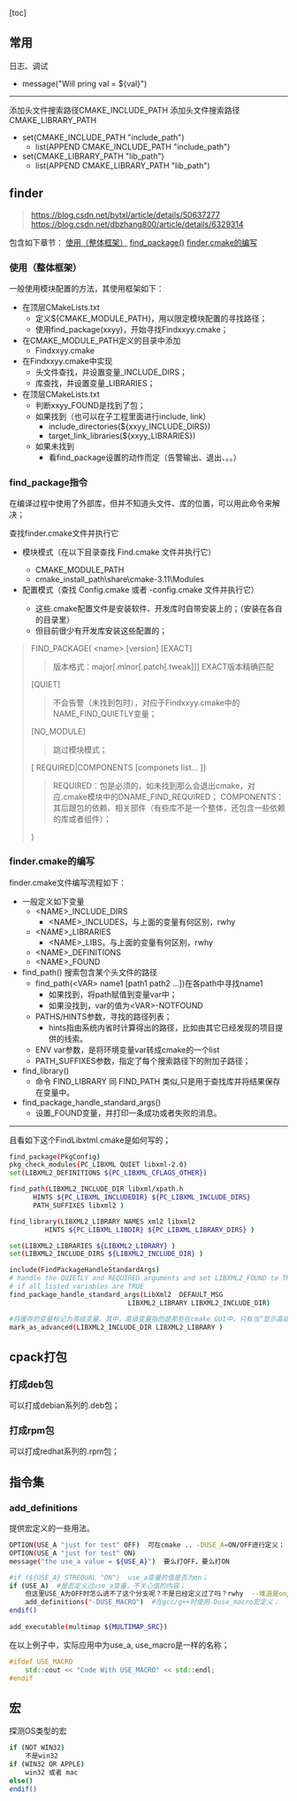[toc]

## 常用
日志、调试

- message("Will pring val = ${val}")


-----
添加头文件搜索路径CMAKE\_INCLUDE\_PATH
添加头文件搜索路径CMAKE\_LIBRARY\_PATH

- set(CMAKE\_INCLUDE\_PATH "include\_path")
	- list(APPEND CMAKE\_INCLUDE\_PATH "include\_path")
- set(CMAKE\_LIBRARY\_PATH "lib\_path")
	- list(APPEND CMAKE\_LIBRARY\_PATH "lib\_path") 


## finder
> https://blog.csdn.net/bytxl/article/details/50637277
> https://blog.csdn.net/dbzhang800/article/details/6329314

包含如下章节：
[使用（整体框架）](#使用（整体框架）)
[find\_package()](#find_package指令)
[finder.cmake的编写](#finder.cmake的编写)

### 使用（整体框架）
一般使用模块配置的方法，其使用框架如下：

- 在顶层CMakeLists.txt
	- 定义${CMAKE\_MODULE\_PATH}，用以限定模块配置的寻找路径；
	- 使用find\_package(xxyy)，开始寻找Findxxyy.cmake；
- 在CMAKE\_MODULE\_PATH定义的目录中添加
	- Findxxyy.cmake
- 在Findxxyy.cmake中实现
	- 头文件查找，并设置变量_INCLUDE_DIRS；
	- 库查找，并设置变量_LIBRARIES；
- 在顶层CMakeLists.txt
	- 判断xxyy_FOUND是找到了包；
	- 如果找到（也可以在子工程里面进行include, link）
		- include_directories(${xxyy_INCLUDE_DIRS})
		- target_link_libraries(${xxyy_LIBRARIES})
	- 如果未找到
		- 看find_package设置的动作而定（告警输出、退出、。。）


### find\_package指令
在编译过程中使用了外部库，但并不知道头文件、库的位置，可以用此命令来解决；

查找finder.cmake文件并执行它

- 模块模式（在以下目录查找 Find<xx>.cmake 文件并执行它）
	- CMAKE\_MODULE\_PATH
	- cmake\_install\_path\share\cmake-3.11\Modules
- 配置模式（查找 <Name>Config.cmake 或者 <lower-case-name>-config.cmake 文件并执行它）
	- 这些.cmake配置文件是安装软件、开发库时自带安装上的；（安装在各自的目录里）
	- 但目前很少有开发库安装这些配置的；


> FIND\_PACKAGE(
> 	&lt;name&gt; 
>   [version] [EXACT]
>>  版本格式：major[.minor[.patch[.tweak]]]
>>  EXACT版本精确匹配
>
>   [QUIET]
>>  不会告警（未找到包时），对应于Findxxyy.cmake中的NAME\_FIND\_QUIETLY变量；
>
>   [NO\_MODULE] 
>>  跳过模块模式；
>
>   [ REQUIRED|COMPONENTS [componets list... ]]
>>  REQUIRED：包是必须的，如未找到那么会退出cmake，对应.cmake模块中的DNAME\_FIND\_REQUIRED；
>>  COMPONENTS：其后跟包的依赖、相关部件（有些库不是一个整体，还包含一些依赖的库或者组件）；
>
> )



### finder.cmake的编写

finder.cmake文件编写流程如下：

- 一般定义如下变量
	- &lt;NAME&gt;_INCLUDE_DIRS
		- &lt;NAME&gt;_INCLUDES，与上面的变量有何区别，rwhy
	- &lt;NAME&gt;_LIBRARIES
		- &lt;NAME&gt;_LIBS，与上面的变量有何区别，rwhy
	- &lt;NAME&gt;_DEFINITIONS
	- &lt;NAME&gt;_FOUND
- find\_path() 搜索包含某个头文件的路径
	- find\_path(&lt;VAR&gt; name1 [path1 path2 ...])在各path中寻找name1
		- 如果找到，将path赋值到变量var中；
		- 如果没找到，var的值为&lt;VAR&gt;-NOTFOUND
	- PATHS/HINTS参数，寻找的路径列表；
		- hints指由系统内省时计算得出的路径，比如由其它已经发现的项目提供的线索。
	- ENV var参数，是将环境变量var转成cmake的一个list
	- PATH\_SUFFIXES参数，指定了每个搜索路径下的附加子路径；
- find\_library()
	- 命令 FIND\_LIBRARY 同 FIND\_PATH 类似,只是用于查找库并将结果保存在变量中。
- find\_package\_handle\_standard\_args()
	- 设置<name>_FOUND变量，并打印一条成功或者失败的消息。

---
且看如下这个FindLibxtml.cmake是如何写的；
```bash
find_package(PkgConfig)
pkg_check_modules(PC_LIBXML QUIET libxml-2.0)
set(LIBXML2_DEFINITIONS ${PC_LIBXML_CFLAGS_OTHER})

find_path(LIBXML2_INCLUDE_DIR libxml/xpath.h
	  HINTS ${PC_LIBXML_INCLUDEDIR} ${PC_LIBXML_INCLUDE_DIRS}
	  PATH_SUFFIXES libxml2 )

find_library(LIBXML2_LIBRARY NAMES xml2 libxml2
		 HINTS ${PC_LIBXML_LIBDIR} ${PC_LIBXML_LIBRARY_DIRS} )

set(LIBXML2_LIBRARIES ${LIBXML2_LIBRARY} )
set(LIBXML2_INCLUDE_DIRS ${LIBXML2_INCLUDE_DIR} )

include(FindPackageHandleStandardArgs)
# handle the QUIETLY and REQUIRED arguments and set LIBXML2_FOUND to TRUE
# if all listed variables are TRUE
find_package_handle_standard_args(LibXml2  DEFAULT_MSG
							  LIBXML2_LIBRARY LIBXML2_INCLUDE_DIR)

#将缓存的变量标记为高级变量。其中，高级变量指的是那些在cmake GUI中，只有当“显示高级选项”被打开时才会被显示的变量
mark_as_advanced(LIBXML2_INCLUDE_DIR LIBXML2_LIBRARY )
```

## cpack打包

### 打成deb包
可以打成debian系列的.deb包；

### 打成rpm包
可以打成redhat系列的.rpm包；


## 指令集

### add_definitions
提供宏定义的一些用法。
```bash
OPTION(USE_A "just for test" OFF)  可在cmake .. -DUSE_A=ON/OFF进行定义；
OPTION(USE_A "just for test" ON)
message("the use_a value = ${USE_A}")  要么打OFF，要么打ON

#if (${USE_A} STREQUAL "ON")  use_a变量的值是否为on；
if (USE_A)  #是否定义过use_a变量，不关心值的内容；
	但这里USE_A为OFF时怎么进不了这个分支呢？不是已经定义过了吗？rwhy  --难道是on/off是特殊意义？？
    add_definitions("-DUSE_MACRO")  #在gcc/g++时使用-Duse_macro宏定义；
endif()
 
add_executable(multimap ${MULTIMAP_SRC})
```
在以上例子中，实际应用中为use\_a, use\_macro是一样的名称；

```cpp
#ifdef USE_MACRO
    std::cout << "Code With USE_MACRO" << std::endl;
#endif
```

## 宏
探测OS类型的宏
```bash
if (NOT WIN32)
	不是win32
if (WIN32 OR APPLE)
	win32 或者 mac
else()
endif()
```
